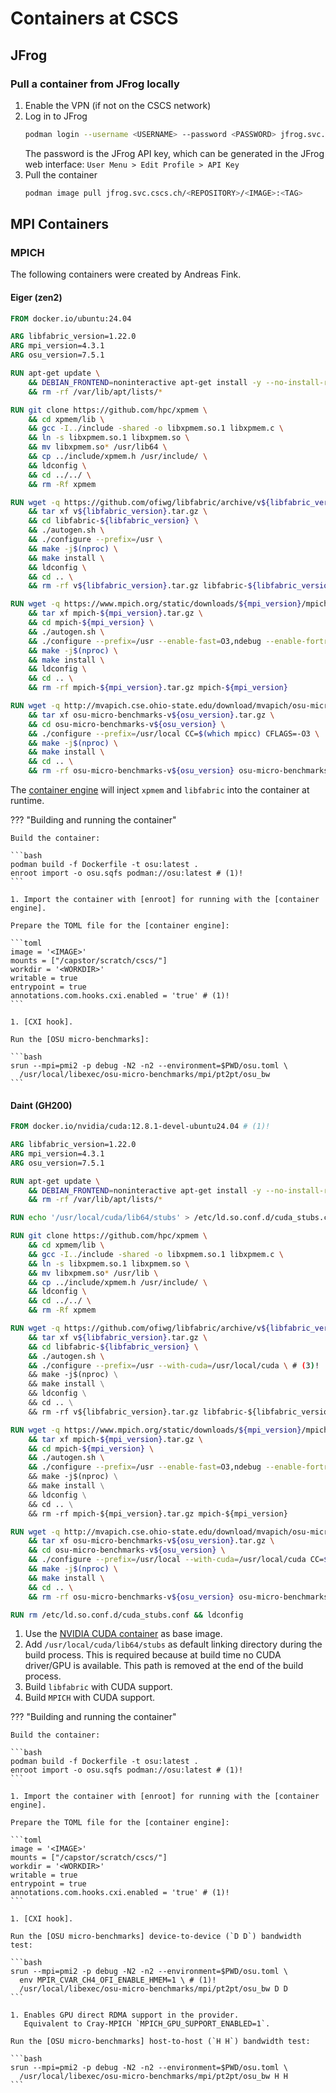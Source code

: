 # Containers at CSCS

## JFrog

### Pull a container from JFrog locally

1. Enable the VPN (if not on the CSCS network)
1. Log in to JFrog
   ```bash
   podman login --username <USERNAME> --password <PASSWORD> jfrog.svc.cscs.ch
   ```
   The password is the JFrog API key, which can be generated in the JFrog web interface:
   `User Menu > Edit Profile > API Key`
1. Pull the container
   ```bash
   podman image pull jfrog.svc.cscs.ch/<REPOSITORY>/<IMAGE>:<TAG>
   ```

## MPI Containers

### MPICH

The following containers were created by Andreas Fink.

#### Eiger (zen2)

```Dockerfile
FROM docker.io/ubuntu:24.04

ARG libfabric_version=1.22.0
ARG mpi_version=4.3.1
ARG osu_version=7.5.1

RUN apt-get update \
    && DEBIAN_FRONTEND=noninteractive apt-get install -y --no-install-recommends build-essential ca-certificates automake autoconf libtool make gdb strace wget python3 git gfortran \
    && rm -rf /var/lib/apt/lists/*

RUN git clone https://github.com/hpc/xpmem \
    && cd xpmem/lib \
    && gcc -I../include -shared -o libxpmem.so.1 libxpmem.c \
    && ln -s libxpmem.so.1 libxpmem.so \
    && mv libxpmem.so* /usr/lib64 \
    && cp ../include/xpmem.h /usr/include/ \
    && ldconfig \
    && cd ../../ \
    && rm -Rf xpmem

RUN wget -q https://github.com/ofiwg/libfabric/archive/v${libfabric_version}.tar.gz \
    && tar xf v${libfabric_version}.tar.gz \
    && cd libfabric-${libfabric_version} \
    && ./autogen.sh \
    && ./configure --prefix=/usr \
    && make -j$(nproc) \
    && make install \
    && ldconfig \
    && cd .. \
    && rm -rf v${libfabric_version}.tar.gz libfabric-${libfabric_version}

RUN wget -q https://www.mpich.org/static/downloads/${mpi_version}/mpich-${mpi_version}.tar.gz \
    && tar xf mpich-${mpi_version}.tar.gz \
    && cd mpich-${mpi_version} \
    && ./autogen.sh \
    && ./configure --prefix=/usr --enable-fast=O3,ndebug --enable-fortran --enable-cxx --with-device=ch4:ofi --with-libfabric=/usr --with-xpmem=/usr \
    && make -j$(nproc) \
    && make install \
    && ldconfig \
    && cd .. \
    && rm -rf mpich-${mpi_version}.tar.gz mpich-${mpi_version}

RUN wget -q http://mvapich.cse.ohio-state.edu/download/mvapich/osu-micro-benchmarks-v${osu_version}.tar.gz \
    && tar xf osu-micro-benchmarks-v${osu_version}.tar.gz \
    && cd osu-micro-benchmarks-v${osu_version} \
    && ./configure --prefix=/usr/local CC=$(which mpicc) CFLAGS=-O3 \
    && make -j$(nproc) \
    && make install \
    && cd .. \
    && rm -rf osu-micro-benchmarks-v${osu_version} osu-micro-benchmarks-v${osu_version}.tar.gz
```

The [container engine] will inject `xpmem` and `libfabric` into the container at runtime.

??? "Building and running the container"
   
    Build the container:

    ```bash
    podman build -f Dockerfile -t osu:latest .
    enroot import -o osu.sqfs podman://osu:latest # (1)!
    ```

    1. Import the container with [enroot] for running with the [container engine].

    Prepare the TOML file for the [container engine]:

    ```toml
    image = '<IMAGE>'
    mounts = ["/capstor/scratch/cscs/"]
    workdir = '<WORKDIR>'
    writable = true
    entrypoint = true
    annotations.com.hooks.cxi.enabled = 'true' # (1)!
    ```

    1. [CXI hook].

    Run the [OSU micro-benchmarks]:

    ```bash
    srun --mpi=pmi2 -p debug -N2 -n2 --environment=$PWD/osu.toml \
      /usr/local/libexec/osu-micro-benchmarks/mpi/pt2pt/osu_bw
    ```

#### Daint (GH200)

```Dockerfile
FROM docker.io/nvidia/cuda:12.8.1-devel-ubuntu24.04 # (1)!

ARG libfabric_version=1.22.0
ARG mpi_version=4.3.1
ARG osu_version=7.5.1

RUN apt-get update \
    && DEBIAN_FRONTEND=noninteractive apt-get install -y --no-install-recommends build-essential ca-certificates automake autoconf libtool make gdb strace wget python3 git gfortran \
    && rm -rf /var/lib/apt/lists/*

RUN echo '/usr/local/cuda/lib64/stubs' > /etc/ld.so.conf.d/cuda_stubs.conf && ldconfig # (2)!

RUN git clone https://github.com/hpc/xpmem \
    && cd xpmem/lib \
    && gcc -I../include -shared -o libxpmem.so.1 libxpmem.c \
    && ln -s libxpmem.so.1 libxpmem.so \
    && mv libxpmem.so* /usr/lib \
    && cp ../include/xpmem.h /usr/include/ \
    && ldconfig \
    && cd ../../ \
    && rm -Rf xpmem

RUN wget -q https://github.com/ofiwg/libfabric/archive/v${libfabric_version}.tar.gz \
    && tar xf v${libfabric_version}.tar.gz \
    && cd libfabric-${libfabric_version} \
    && ./autogen.sh \
    && ./configure --prefix=/usr --with-cuda=/usr/local/cuda \ # (3)!
    && make -j$(nproc) \
    && make install \
    && ldconfig \
    && cd .. \
    && rm -rf v${libfabric_version}.tar.gz libfabric-${libfabric_version}

RUN wget -q https://www.mpich.org/static/downloads/${mpi_version}/mpich-${mpi_version}.tar.gz \
    && tar xf mpich-${mpi_version}.tar.gz \
    && cd mpich-${mpi_version} \
    && ./autogen.sh \
    && ./configure --prefix=/usr --enable-fast=O3,ndebug --enable-fortran --enable-cxx --with-device=ch4:ofi --with-libfabric=/usr --with-xpmem=/usr --with-cuda=/usr/local/cuda \ # (4)!
    && make -j$(nproc) \
    && make install \
    && ldconfig \
    && cd .. \
    && rm -rf mpich-${mpi_version}.tar.gz mpich-${mpi_version}

RUN wget -q http://mvapich.cse.ohio-state.edu/download/mvapich/osu-micro-benchmarks-v${osu_version}.tar.gz \
    && tar xf osu-micro-benchmarks-v${osu_version}.tar.gz \
    && cd osu-micro-benchmarks-v${osu_version} \
    && ./configure --prefix=/usr/local --with-cuda=/usr/local/cuda CC=$(which mpicc) CFLAGS=-O3 \
    && make -j$(nproc) \
    && make install \
    && cd .. \
    && rm -rf osu-micro-benchmarks-v${osu_version} osu-micro-benchmarks-v${osu_version}.tar.gz

RUN rm /etc/ld.so.conf.d/cuda_stubs.conf && ldconfig
```

1. Use the [NVIDIA CUDA container](https://catalog.ngc.nvidia.com/orgs/nvidia/containers/cuda) as base image.
2. Add `/usr/local/cuda/lib64/stubs` as default linking directory during the build process.
   This is required because at build time no CUDA driver/GPU is available.
   This path is removed at the end of the build process.
3. Build `libfabric` with CUDA support.
4. Build `MPICH` with CUDA support.

??? "Building and running the container"
   
    Build the container:

    ```bash
    podman build -f Dockerfile -t osu:latest .
    enroot import -o osu.sqfs podman://osu:latest # (1)!
    ```

    1. Import the container with [enroot] for running with the [container engine].

    Prepare the TOML file for the [container engine]:

    ```toml
    image = '<IMAGE>'
    mounts = ["/capstor/scratch/cscs/"]
    workdir = '<WORKDIR>'
    writable = true
    entrypoint = true
    annotations.com.hooks.cxi.enabled = 'true' # (1)!
    ```

    1. [CXI hook].

    Run the [OSU micro-benchmarks] device-to-device (`D D`) bandwidth test:

    ```bash
    srun --mpi=pmi2 -p debug -N2 -n2 --environment=$PWD/osu.toml \
      env MPIR_CVAR_CH4_OFI_ENABLE_HMEM=1 \ # (1)!
      /usr/local/libexec/osu-micro-benchmarks/mpi/pt2pt/osu_bw D D
    ```

    1. Enables GPU direct RDMA support in the provider.
       Equivalent to Cray-MPICH `MPICH_GPU_SUPPORT_ENABLED=1`.
    
    Run the [OSU micro-benchmarks] host-to-host (`H H`) bandwidth test:

    ```bash
    srun --mpi=pmi2 -p debug -N2 -n2 --environment=$PWD/osu.toml \
      /usr/local/libexec/osu-micro-benchmarks/mpi/pt2pt/osu_bw H H
    ```

[enroot]: https://github.com/NVIDIA/enroot
[container engine]: https://docs.cscs.ch/software/container-engine/
[CXI hook]: https://docs.cscs.ch/software/container-engine/resource-hook/#hpe-slingshot-interconnect
